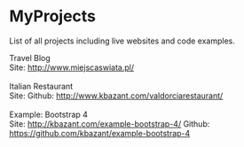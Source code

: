 # MyProjects
List of all projects including live websites and code examples.

Travel Blog 
<br />
Site: http://www.miejscaswiata.pl/
<br />
<br />
Italian Restaurant
<br />
Site: Github: http://www.kbazant.com/valdorciarestaurant/
<br />
<br />
Example: Bootstrap 4
<br />
Site: http://kbazant.com/example-bootstrap-4/ Github: https://github.com/kbazant/example-bootstrap-4
<br />
<br />
